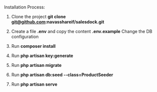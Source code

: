 Installation Process:

1. 	Clone the project
	<b>git clone git@github.com:navasshareif/salesdock.git</b>

2. 	Create a file <b>.env</b> and copy the content <b>.env.example</b>
	Change the DB configuration

3.	Run <b>composer install</b>

4.	Run <b>php artisan key:generate</b>

5.	Run <b>php artisan migrate</b>

6.	Run <b>php artisan db:seed --class=ProductSeeder</b>

7. 	Run <b>php artisan serve</b>
